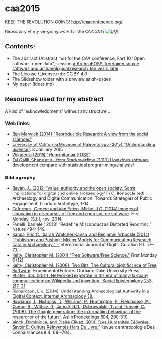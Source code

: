 caa2015
=======

KEEP THE REVOLUTION GOING! http://caaconference.org/


Repository of my on-going work for the CAA 2015 [![DOI](https://zenodo.org/badge/doi/10.5281/zenodo.12795.png)](http://dx.doi.org/10.5281/zenodo.12795)

## Contents:

  - The abstract (Abstract.md) for the CAA conference, Part 10 "Open software, open data", session [A ArcheoFOSS: free/open source software and archaeological research, ten years later](http://caaconference.org/program/sessions/10a/)
  - The License (License.md): CC BY 4.0
  - The Slideshow folder with a preview as [gh-pages](http://nehemie.github.io/caa2015/ASCE.html)
  - My paper (ideas.md)


## Resources used for my abstract 
A kind of 'acknowledgments' without any structure ...

### Web links:
 -  [Ben Marwick (2014) "Reproducible Research: A view from the social sciences"](http://benmarwick.github.io/UW-eScience-reproducibility-social-sciences/)
  - [University of California Museum of Paleontology (2015) "Understanding Science"](http://www.understandingscience.org). 3 January 2015
  - [Wikipedia (2015) "Humanitarian-FOSS"](http://en.wikipedia.org/wiki/Humanitarian-FOSS)
  - [Tal Galili, Shane et al. from Stackoverflow (2010) How does software development compare with statistical programming/analysis?](http://stackoverflow.com/a/2296109/2759357)


### Bibliography
  - [Bevan, A. (2012) 'Value, authority and the open society. Some implications for digital and online archaeology'](http://discovery.ucl.ac.uk/1328917/) in C. Bonacchi (ed) Archaeology and Digital Communication: Towards Strategies of Public Engagement. London: Archetype, 1-14.
  - [Dafermos, George and Van Eeten, Michel J.G. (2014) Images of innovation in discourses of free and open source software](http://dx.doi:10.5210/fm.v19i12.4210). First Monday, [S.l.], nov. 2014.
  - [Fanelli, Daniele ( 2013) “Redefine Misconduct as Distorted Reporting.”](http://dx.doi.org/10.1038/494149a) Nature 494: 149.
  - [Kansa, Eric C., Sarah Whitcher Kansa, and Benjamin Arbuckle (2014) “Publishing and Pushing: Mixing Models for Communicating Research Data in Archaeology.”  - ](http://dx.doi.org/10.2218/ijdc.v9i1.301) International Journal of Digital Curation 9.1: 57–70.  - 
  - [Kelty, Christopher M. (2001) “Free Software/Free Science.”](http://dx.doi.org/10.5210/fm.v6i12.902) First Monday 6 (12). 
  - [Kelty, Christopher M. (2008). Two Bits: The Cultural Significance of Free Software](http://twobits.net/). Experimental Futures. Durham: Duke University Press.
  - [Pfister, D.S. (2011) 'Networked expertise in the era of many-to-many communication: on Wikipedia and invention', Social Epistemology 253, 217-31](http://dx.doi.org/10.1080/02691728.2011.578306)
  - [Richardson, L-J. (2014). Understanding Archaeological Authority in a Digital Context, Internet Archaeology 38.](http://dx.doi.org/10.11141/ia.38.1)
  - [Rowlands, I., Nicholas, D., Williams, P., Huntington, P., Fieldhouse, M., Gunter, B., Withey, R., Jamali, H.R., Dobrowolski, T. and Tenopir, C. (2008) 'The Google generation: the information behaviour of the researcher of the future'](http://dx.doi.org/10.1108/00012530810887953), Aslib Proceedings 604, 290-310. 
  - [Vinck, Dominique, and Claire Clivaz. 2014. “Les Humanités Délivrées. Savoir Et Culture Réinventés Hors Du Livre.”](http://dx.doi.org/10.3917/rac.025.0681) Revue d’anthropologie Des Connaissances 8.4: 681–704.

  


